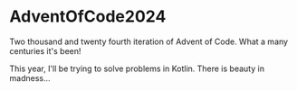 # AdventOfCode2024
Two thousand and twenty fourth iteration of Advent of Code. What a many centuries it's been!

This year, I'll be trying to solve problems in Kotlin. There is beauty in madness...
